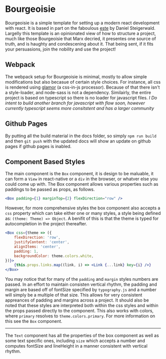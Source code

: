 # Bourgeoisie

Bourgeoisie is a simple template for setting up a modern react development
with react. It is based in part on the faboulous [este](https://github.com/este/este)
by Daniel Steigerwald. Largelly this template is an opinionated view of how
to structure a project, much like those Bourgeoisie that Marx decried, it 
presentes one source of truth, and is haughty and condescening about it. That
being sent, if it fits your persuasions, join the nobility and use the project!

## Webpack
The webpack setup for Bourgeoisie is minimal, mostly to allow simple modifications 
but also becasue of certain style choices. For instance, all css is rendered using 
[glamor](https://github.com/threepointone/glamor) (a css-in-js processor). Because
of that there isn't a style-loader, and node-sass is not a dependency. Similairly,
the entire project is based on typescript so there is no loader for javascript
files. *I Do intent to build another branch for javascript with flow soon, however
currently typescript seems more consitstent and has a larger community*

## Github Pages
By putting all the build material in the docs folder, so simply `npm run build` 
and then `git push` with the updated docs will show an update on github pages 
if github pages is inabled. 

## Component Based Styles
The main component is the `Box` component, it is design to be maluable, it can form
a `View` in react-native or a `div` in the browser, or whatver else you could come
up with. The Box component allows various properties such as paddings to be passed
as props, as follows.

```jsx
<Box padding={1} marginTop={2} flexDirection="row" />

``` 

However, for more comprehensive styles the box component also accepts a `css` property
which can take either one or many styles, a style being defined as: 
`(theme: Theme) => Object`. A benifit of this is that the theme is typed for autocompletion
in the project thereafter. 

```jsx
<Box css={theme => ({
    flexDirection: 'row',
    justifyContent: 'center',
    alignItems: 'center',
    padding: 1,
    backgroundColor: theme.colors.white,
})}>
    {this.props.links.map((link, i) => <Link {...link} key={i} />}
</Box>
```

You may notice that for many of the `padding` and `margin` styles numbers are passed. In
an effort to maintain consisten vertical rhythm, the padding and margin are based off of 
fontSize specified by `typography.js` and a number will simply be a multiple of that size.
This allows for very consistent appreances of padding and margins across a project. It should
also be noted that these styles are interpreted both within the css styles and within the 
props passed directly to the component. This also works with colors, where `primary` resolves
to `theme.colors.primary`. For more information on this see the `Box` component.

---

The `Text` component has all the properties of the box component as well as some text 
specific ones, including `size` which accepts a number and computes fontSize and lineHeight
in a manner consistent with vertical rhythm. 

